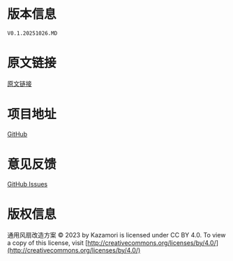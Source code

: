 # 版本信息

```
V0.1.20251026.MD
```

# 原文链接

[原文链接](https://KazamoriIndustries.github.io/KigurumiFanUpgrade/)

# 项目地址

[GitHub](https://github.com/KazamoriIndustries/KigurumiFanUpgrade)

# 意见反馈

[GitHub Issues](https://github.com/KazamoriIndustries/KigurumiFanUpgrade/issues)

# 版权信息

通用风扇改造方案 © 2023 by Kazamori is licensed under CC BY 4.0. To view a copy of this license, visit [http://creativecommons.org/licenses/by/4.0/](http://creativecommons.org/licenses/by/4.0/)
